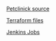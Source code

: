 
[Petclinick source](petclinic/)

[Terraform files](terraform_jenkins)

[Jenkins Jobs](jenkins)





